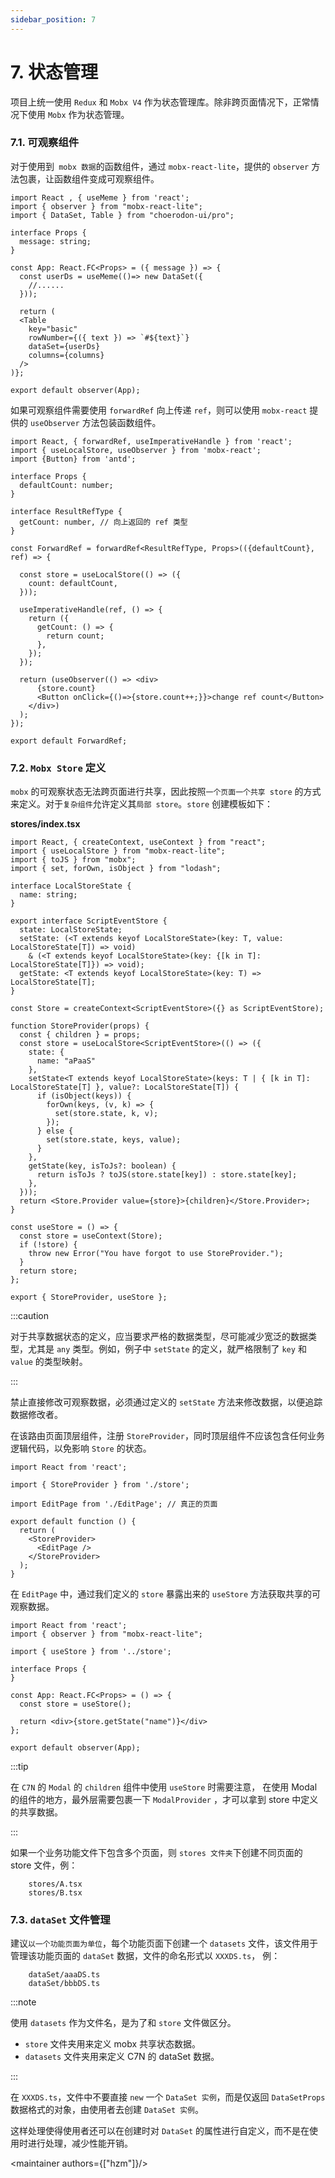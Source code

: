 ```yaml
---
sidebar_position: 7
---
```


# 7. 状态管理

项目上统一使用 `Redux` 和 `Mobx V4` 作为状态管理库。除非跨页面情况下，正常情况下使用 `Mobx` 作为状态管理。

### 7.1. 可观察组件

<intro type="must" />  

对于使用到` mobx 数据`的函数组件，通过 `mobx-react-lite`，提供的 `observer` 方法包裹，让函数组件变成可观察组件。

```tsx
import React , { useMeme } from 'react';
import { observer } from "mobx-react-lite";
import { DataSet, Table } from "choerodon-ui/pro";

interface Props {
  message: string;
}

const App: React.FC<Props> = ({ message }) => {
  const userDs = useMeme(()=> new DataSet({
    //......
  }));

  return (
  <Table
    key="basic"
    rowNumber={({ text }) => `#${text}`}
    dataSet={userDs}
    columns={columns}
  />
)};

export default observer(App);
```

<intro type="should" /> 

如果可观察组件需要使用 `forwardRef` 向上传递 `ref`，则可以使用 `mobx-react` 提供的 `useObserver` 方法包装函数组件。  

```tsx
import React, { forwardRef, useImperativeHandle } from 'react';
import { useLocalStore, useObserver } from 'mobx-react';
import {Button} from 'antd';

interface Props {
  defaultCount: number;
}

interface ResultRefType {
  getCount: number, // 向上返回的 ref 类型
}

const ForwardRef = forwardRef<ResultRefType, Props>(({defaultCount}, ref) => {

  const store = useLocalStore(() => ({
    count: defaultCount,
  }));

  useImperativeHandle(ref, () => {
    return ({
      getCount: () => {
        return count;
      },
    });
  });

  return (useObserver(() => <div>
      {store.count}
      <Button onClick={()=>{store.count++;}}>change ref count</Button>
    </div>)
  );
});

export default ForwardRef;
```

### 7.2. `Mobx Store` 定义
<intro type="must" /> 

`mobx` 的可观察状态无法跨页面进行共享，因此按照`一个页面一个共享 store` 的方式来定义。对于`复杂组件`允许定义其`局部 store`。`store` 创建模板如下：

**stores/index.tsx**

```tsx
import React, { createContext, useContext } from "react";
import { useLocalStore } from "mobx-react-lite";
import { toJS } from "mobx";
import { set, forOwn, isObject } from "lodash";

interface LocalStoreState {
  name: string;
}

export interface ScriptEventStore {
  state: LocalStoreState;
  setState: (<T extends keyof LocalStoreState>(key: T, value: LocalStoreState[T]) => void) 
    & (<T extends keyof LocalStoreState>(key: {[k in T]: LocalStoreState[T]}) => void);
  getState: <T extends keyof LocalStoreState>(key: T) => LocalStoreState[T];
}

const Store = createContext<ScriptEventStore>({} as ScriptEventStore);

function StoreProvider(props) {
  const { children } = props;
  const store = useLocalStore<ScriptEventStore>(() => ({
    state: {
      name: "aPaaS"
    },
    setState<T extends keyof LocalStoreState>(keys: T | { [k in T]: LocalStoreState[T] }, value?: LocalStoreState[T]) {
      if (isObject(keys)) {
        forOwn(keys, (v, k) => {
          set(store.state, k, v);
        });
      } else {
        set(store.state, keys, value);
      }
    },
    getState(key, isToJs?: boolean) {
      return isToJs ? toJS(store.state[key]) : store.state[key];
    },
  }));
  return <Store.Provider value={store}>{children}</Store.Provider>;
}

const useStore = () => {
  const store = useContext(Store);
  if (!store) {
    throw new Error("You have forgot to use StoreProvider.");
  }
  return store;
};

export { StoreProvider, useStore };
```

:::caution

对于共享数据状态的定义，应当要求严格的数据类型，尽可能减少宽泛的数据类型，尤其是 `any` 类型。例如，例子中 `setState` 的定义，就严格限制了 `key` 和 `value` 的类型映射。

:::

<intro type="forbidden" /> 

禁止直接修改可观察数据，必须通过定义的 `setState` 方法来修改数据，以便追踪数据修改者。  

在该路由页面顶层组件，注册 `StoreProvider`，同时顶层组件不应该包含任何业务逻辑代码，以免影响 `Store` 的状态。

```tsx
import React from 'react';

import { StoreProvider } from './store';

import EditPage from './EditPage'; // 真正的页面

export default function () {
  return (
    <StoreProvider>
      <EditPage />
    </StoreProvider>
  );
}
```

在 `EditPage` 中，通过我们定义的 `store` 暴露出来的 `useStore` 方法获取共享的可观察数据。

```tsx
import React from 'react';
import { observer } from "mobx-react-lite";

import { useStore } from '../store';

interface Props {
}

const App: React.FC<Props> = () => {
  const store = useStore();

  return <div>{store.getState("name")}</div>
};

export default observer(App);
```

:::tip

在 `C7N` 的 `Modal` 的 `children` 组件中使用 `useStore` 时需要注意， 在使用 Modal 的组件的地方，最外层需要包裹一下 `ModalProvider` ，才可以拿到 store 中定义的共享数据。

:::

<intro type="must" /> 

如果一个业务功能文件下包含多个页面，则 `stores 文件夹`下创建不同页面的 store 文件，例：

```
    stores/A.tsx
    stores/B.tsx
```

### 7.3. `dataSet` 文件管理

<intro type="draft" />

建议`以一个功能页面为单位`，每个功能页面下创建一个 `datasets` 文件，该文件用于管理该功能页面的 `dataSet` 数据，文件的命名形式以 `XXXDS.ts`， 例：

```
    dataSet/aaaDS.ts
    dataSet/bbbDS.ts
```

:::note

使用 `datasets` 作为文件名，是为了和 `store` 文件做区分。

- `store` 文件夹用来定义 mobx 共享状态数据。
- `datasets` 文件夹用来定义 C7N 的 dataSet 数据。

:::

在 `XXXDS.ts`，文件中不要直接 `new` 一个 `DataSet 实例`，而是仅返回 `DataSetProps` 数据格式的对象，由使用者去创建 `DataSet 实例`。

这样处理使得使用者还可以在创建时对 `DataSet` 的属性进行自定义，而不是在使用时进行处理，减少性能开销。

<maintainer authors={["hzm"]}/>







